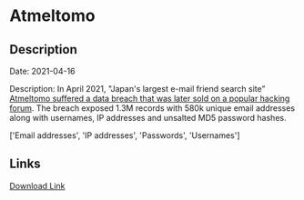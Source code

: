 # Atmeltomo

## Description

Date: 2021-04-16

Description:
In April 2021, &quot;Japan's largest e-mail friend search site&quot; <a href="https://socradar.io/the-week-in-dark-web-29-august-2022-access-sales-and-data-leaks/" target="_blank" rel="noopener">Atmeltomo suffered a data breach that was later sold on a popular hacking forum</a>. The breach exposed 1.3M records with 580k unique email addresses along with usernames, IP addresses and unsalted MD5 password hashes.


['Email addresses', 'IP addresses', 'Passwords', 'Usernames']

## Links

[Download Link](https://link-to.net/1229997/442.74761616320546/dynamic/?r=YXRtZWx0b21vLmNvbQ==)